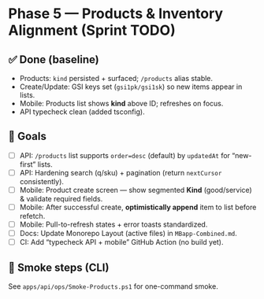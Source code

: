 # Phase 5 — Products & Inventory Alignment (Sprint TODO)

## ✅ Done (baseline)
- Products: `kind` persisted + surfaced; `/products` alias stable.
- Create/Update: GSI keys set (`gsi1pk/gsi1sk`) so new items appear in lists.
- Mobile: Products list shows **kind** above ID; refreshes on focus.
- API typecheck clean (added tsconfig).

## 🚧 Goals
- [ ] API: `/products` list supports `order=desc` (default) by `updatedAt` for “new-first” lists.
- [ ] API: Hardening search (q/sku) + pagination (return `nextCursor` consistently).
- [ ] Mobile: Product create screen — show segmented **Kind** (good/service) & validate required fields.
- [ ] Mobile: After successful create, **optimistically append** item to list before refetch.
- [ ] Mobile: Pull-to-refresh states + error toasts standardized.
- [ ] Docs: Update Monorepo Layout (active files) in `MBapp-Combined.md`.
- [ ] CI: Add “typecheck API + mobile” GitHub Action (no build yet).

## 🧪 Smoke steps (CLI)
See `apps/api/ops/Smoke-Products.ps1` for one-command smoke.
